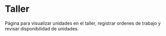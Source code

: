 # Taller
Página para visualizar unidades en el taller, registrar ordenes de trabajo y revisar disponibilidad de unidades. 

